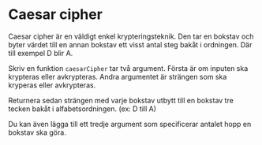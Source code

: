 # Caesar cipher

Caesar cipher är en väldigt enkel krypteringsteknik. Den tar en bokstav och byter värdet till en annan bokstav ett visst antal steg bakåt i ordningen. Där till exempel D blir A.

Skriv en funktion `caesarCipher` tar två argument. Första är om inputen ska krypteras eller avkrypteras. Andra argumentet är strängen som ska kryperas eller avkrypteras. 

Returnera sedan strängen med varje bokstav utbytt till en bokstav tre tecken bakåt i alfabetsordningen. (ex: D till A)

Du kan även lägga till ett tredje argument som specificerar antalet hopp en bokstav ska göra.